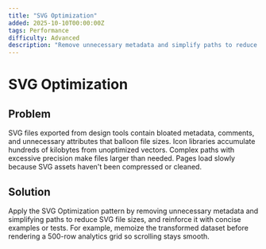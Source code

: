 ```yaml
---
title: "SVG Optimization"
added: 2025-10-10T00:00:00Z
tags: Performance
difficulty: Advanced
description: "Remove unnecessary metadata and simplify paths to reduce SVG file sizes."
---
```

# SVG Optimization

## Problem

SVG files exported from design tools contain bloated metadata, comments, and unnecessary attributes that balloon file sizes. Icon libraries accumulate hundreds of kilobytes from unoptimized vectors. Complex paths with excessive precision make files larger than needed. Pages load slowly because SVG assets haven't been compressed or cleaned.

## Solution

Apply the SVG Optimization pattern by removing unnecessary metadata and simplifying paths to reduce SVG file sizes, and reinforce it with concise examples or tests. For example, memoize the transformed dataset before rendering a 500-row analytics grid so scrolling stays smooth.
